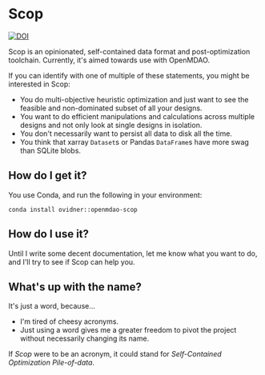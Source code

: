 # Scop
[![DOI](https://zenodo.org/badge/DOI/10/gpqm.svg)](https://doi.org/gpqm)

Scop is an opinionated, self-contained data format and post-optimization toolchain. Currently, it's aimed towards use with OpenMDAO.

If you can identify with one of multiple of these statements, you might be interested in Scop:
* You do multi-objective heuristic optimization and just want to see the feasible and non-dominated subset of all your designs.
* You want to do efficient manipulations and calculations across multiple designs and not only look at single designs in isolation.
* You don't necessarily want to persist all data to disk all the time.
* You think that xarray `Dataset`s or Pandas `DataFrame`s have more swag than SQLite blobs.

## How do I get it?
You use Conda, and run the following in your environment:

    conda install ovidner::openmdao-scop

## How do I use it?
Until I write some decent documentation, let me know what you want to do, and I'll try to see if Scop can help you.

## What's up with the name?
It's just a word, because...
* I'm tired of cheesy acronyms.
* Just using a word gives me a greater freedom to pivot the project without necessarily changing its name.

If *Scop* were to be an acronym, it could stand for *Self-Contained Optimization Pile-of-data*.
